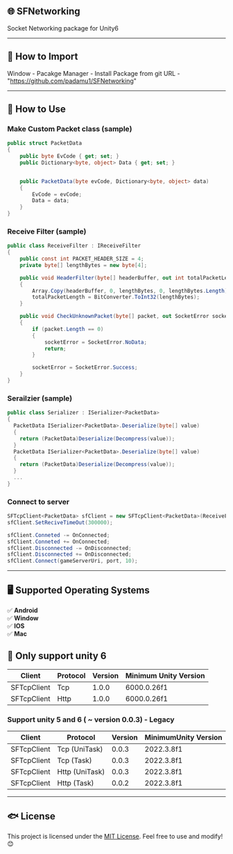 ## 🌐 SFNetworking

Socket Networking package for Unity6

---

## 📌 How to Import

Window - Pacakge Manager - Install Package from git URL - "https://github.com/padamu1/SFNetworking"

---

## 📌 How to Use

### Make Custom Packet class (sample)

```csharp
public struct PacketData
{
    public byte EvCode { get; set; }
    public Dictionary<byte, object> Data { get; set; }


    public PacketData(byte evCode, Dictionary<byte, object> data)
    {
        EvCode = evCode;
        Data = data;
    }
}
```


### Receive Filter (sample)

```csharp
public class ReceiveFilter : IReceiveFilter
{
    public const int PACKET_HEADER_SIZE = 4;
    private byte[] lengthBytes = new byte[4];

    public void HeaderFilter(byte[] headerBuffer, out int totalPacketLength)
    {
        Array.Copy(headerBuffer, 0, lengthBytes, 0, lengthBytes.Length);
        totalPacketLength = BitConverter.ToInt32(lengthBytes);
    }

    public void CheckUnknownPacket(byte[] packet, out SocketError socketError)
    {
        if (packet.Length == 0)
        {
            socketError = SocketError.NoData;
            return;
        }

        socketError = SocketError.Success;
    }
}

```

### Serailzier (sample)

```csharp
public class Serializer : ISerializer<PacketData>
{
  PacketData ISerializer<PacketData>.Deserialize(byte[] value)
  {
    return (PacketData)Deserialize(Decompress(value));
  }
  PacketData ISerializer<PacketData>.Deserialize(byte[] value)
  {
    return (PacketData)Deserialize(Decompress(value));
  }
  ...
}
```

### Connect to server

```csharp
SFTcpClient<PacketData> sfClient = new SFTcpClient<PacketData>(ReceiveFilter.PACKET_HEADER_SIZE, 1, new ReceiveFilter(), new Serializer());
sfClient.SetReciveTimeOut(300000);

sfClient.Conneted -= OnConnected;
sfClient.Conneted += OnConnected;
sfClient.Disconnected -= OnDisconnected;
sfClient.Disconnected += OnDisconnected;
sfClient.Connect(gameServerUri, port, 10);
```

---

## 🖥️ Supported Operating Systems  

✅ **Android**  
✅ **Window**  
✅ **IOS**    
✅ **Mac**  

## 🎯 Only support unity 6

|Client|Protocol|Version|Minimum Unity Version|
|------|----------------|---|---|
|SFTcpClient|Tcp|1.0.0|6000.0.26f1|
|SFTcpClient|Http|1.0.0|6000.0.26f1|

### Support unity 5 and 6 ( ~ version 0.0.3) - Legacy

|Client|Protocol|Version|MinimumUnity Version|
|------|----------------|---|---|
|SFTcpClient|Tcp (UniTask)|0.0.3|2022.3.8f1|
|SFTcpClient|Tcp (Task)|0.0.3|2022.3.8f1|
|SFTcpClient|Http (UniTask)|0.0.3|2022.3.8f1|
|SFTcpClient|Http (Task)|0.0.2|2022.3.8f1|

---

## 🐟 License  
This project is licensed under the [MIT License](LICENSE). Feel free to use and modify! 😊  


